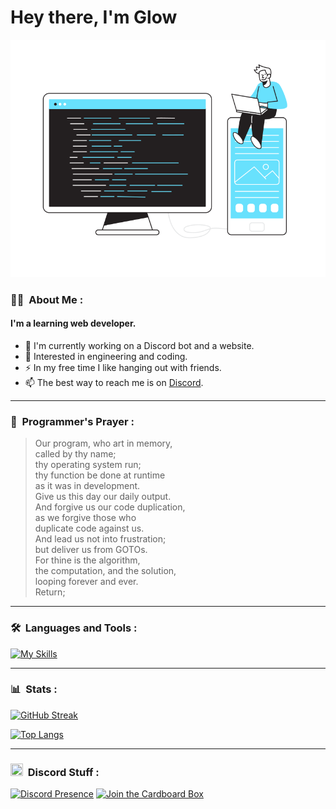 # Hey there, I'm Glow

<div align="center">

[![img](bannerThing.svg)](#)

</div>

### 👨‍💻 &nbsp;About Me :
#### I'm a learning web developer.

- 👋 I'm currently working on a Discord bot and a website.
- 🌱 Interested in engineering and coding.
- ⚡ In my free time I like hanging out with friends.
- 📫 The best way to reach me is on [Discord](https://inv.wtf/glow).

---

### 🙏 &nbsp;Programmer's Prayer :

<p align="center">
  
> Our program, who art in memory,<br>
called by thy name;<br>
thy operating system run;<br>
thy function be done at runtime<br>
as it was in development.<br>
Give us this day our daily output.<br>
And forgive us our code duplication,<br>
as we forgive those who<br>
duplicate code against us.<br>
And lead us not into frustration;<br>
but deliver us from GOTOs.<br>
For thine is the algorithm,<br>
the computation, and the solution,<br>
looping forever and ever.<br>
Return;<br>
  
</p>

---

### 🛠 &nbsp;Languages and Tools :
<p>  
  
[![My Skills](https://skillicons.dev/icons?i=js,nodejs,html,css,java,mongodb,stackoverflow,bots)](https://skillicons.dev)
  
</p>

---

### 📊 &nbsp;Stats :
[![GitHub Streak](http://github-readme-streak-stats.herokuapp.com?user=Glowstudent777)](https://git.io/streak-stats)

[![Top Langs](https://github-readme-stats.vercel.app/api/top-langs/?username=Glowstudent777&layout=compact)](https://github.com/anuraghazra/github-readme-stats)

---

### <img src="https://discord.com/assets/3437c10597c1526c3dbd98c737c2bcae.svg" width="20" height="20"/> &nbsp;Discord Stuff :
[![Discord Presence](https://lanyard.cnrad.dev/api/557691883518951435)](https://discord.com/users/557691883518951435)
[![Join the Cardboard Box](https://inv.wtf/widget/glow)](https://inv.wtf/glow)
